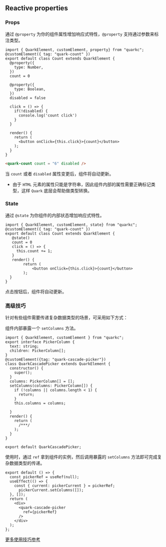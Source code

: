 ## Reactive properties

### Props

通过 `@property` 为你的组件属性增加响应式特性，`@property` 支持通过参数来标注类型。

```tsx
import { QuarkElement, customElement, property} from "quarkc";
@customElement({ tag: "quark-count" })
export default class Count extends QuarkElement {
  @property({
    type: Number,
  })
  count = 0

  @property({
    type: Boolean,
  })
  disabled = false

  click = () => {
    if(!disabled) {
      console.log('count click')
    }
  }

  render() {
    return (
      <button onClick={this.click}>{count}</button>
    );
  }
}
```

```html
<quark-count count = "6" disabled />
```

当 `count` 或者 `disabled` 属性变更后，组件将自动更新。

- 由于 `HTML` 元素的属性只能是字符串，因此组件内部的属性需要正确标记类型，这样 `Quark` 底层会帮助做类型转换。

### State

通过 `@state` 为你组件的内部状态增加响应式特性。

```tsx
import { QuarkElement, customElement, state} from "quarkc";
@customElement({ tag: "quark-count" })
export default class Count extends QuarkElement {
   @state()
   count = 0
   click = () => {
     this.count += 1;
   }
   render() {
        return (
            <button onClick={this.click}>{count}</button>
        );
  }
}
```

点击按钮后，组件将自动更新。

### 高级技巧

针对有些组件需要传递复杂数据类型的场景，可采用如下方式：

组件内部暴露一个 `setColumns` 方法。

```tsx
import { QuarkElement, customElement } from "quarkc";
export interface PickerColumn {
  text: string;
  children: PickerColumn[];
}
@customElement({tag: "quark-cascade-picker"})
class QuarkCascadePicker extends QuarkElement {
  constructor() {
    super();
  }
  columns: PickerColumn[] = [];
  setColumns(columns: PickerColumn[]) {
    if (!columns || columns.length < 1) {
      return;
    }
    this.columns = columns;

  }
  render() {
    return (
      /***/
    );
  }
}

export default QuarkCascadePicker;
```

使用时，通过 `ref` 拿到组件的实例，然后调用暴露的 `setColumns` 方法即可完成复杂数据类型的传递。

```tsx
export default () => {
  const pickerRef = useRef(null);
  useEffect(() => {
    const { current: pickerCurrent } = pickerRef;
      pickerCurrent.setColumns([]);
  }, []);
  return (
    <div>
      <quark-cascade-picker
        ref={pickerRef}
      />
    </div>
  );
};
```

[更多使用技巧参考](https://github.com/hellof2e/quark-design/blob/main/packages/quarkd/src/cascadepicker/index.tsx)
